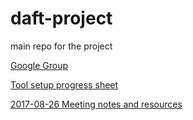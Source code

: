 # daft-project
main repo for the project

[Google Group](https://groups.google.com/forum/#!forum/daft-project)

[Tool setup progress sheet](https://docs.google.com/spreadsheets/d/1HT927_Xq9rTINk7sH0gjQqBZcb1CVFtQLmMcg0WgAjw/edit#gid=0)

[2017-08-26 Meeting notes and resources](https://docs.google.com/document/d/1n6CkZ1QU9Pt_2RApczfq1fxqbuKVz_-b8s4Yp-2yPxs/edit)
